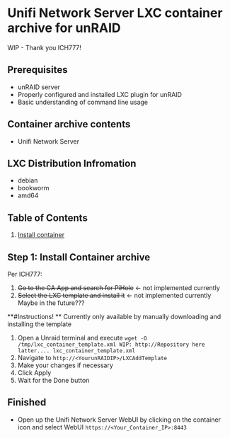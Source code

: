 # Unifi Network Server LXC container archive for unRAID

WIP - Thank you ICH777!

## Prerequisites

- unRAID server
- Properly configured and installed LXC plugin for unRAID
- Basic understanding of command line usage

## Container archive contents

- Unifi Network Server

## LXC Distribution Infromation

- debian
- bookworm
- amd64

## Table of Contents

1. [Install container](#step-1-install-container-archive)

## Step 1: Install Container archive

Per ICH777:
1. ~~Go to the CA App and search for PiHole~~ <- not implemented currently
2. ~~Select the LXC template and install it~~ <- not implemented currently
Maybe in the future???

**#Instructions!   **
Currently only available by manually downloading and installing the template
1. Open a Unraid terminal and execute `wget -O /tmp/lxc_container_template.xml WIP: http://Repository here latter.... lxc_container_template.xml`
2. Navigate to `http://<YourunRAIDIP>/LXCAddTemplate`
3. Make your changes if necessary
4. Click Apply
5. Wait for the Done button

## Finished
- Open up the Unifi Network Server WebUI by clicking on the container icon and select WebUI
`https://<Your_Container_IP>:8443`
